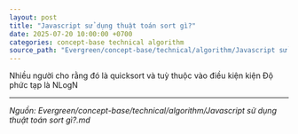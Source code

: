 ```yaml
---
layout: post
title: "Javascript sử dụng thuật toán sort gì?"
date: 2025-07-20 10:00:00 +0700
categories: concept-base technical algorithm
source_path: "Evergreen/concept-base/technical/algorithm/Javascript sử dụng thuật toán sort gì?.md"
---
```

Nhiều người cho rằng đó là quicksort và tuỳ thuộc vào điều kiện
kiện
Độ phức tạp là NLogN

---
*Nguồn: Evergreen/concept-base/technical/algorithm/Javascript sử dụng thuật toán sort gì?.md*